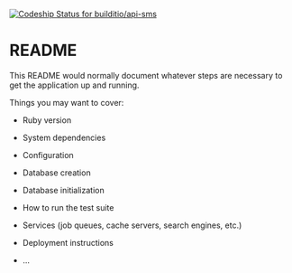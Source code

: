 [ ![Codeship Status for builditio/api-sms](https://codeship.com/projects/93a4d520-3d79-0134-0245-4e9c4058d5c6/status?branch=master)](https://codeship.com/projects/167230)

# README

This README would normally document whatever steps are necessary to get the
application up and running.

Things you may want to cover:

* Ruby version

* System dependencies

* Configuration

* Database creation

* Database initialization

* How to run the test suite

* Services (job queues, cache servers, search engines, etc.)

* Deployment instructions

* ...
